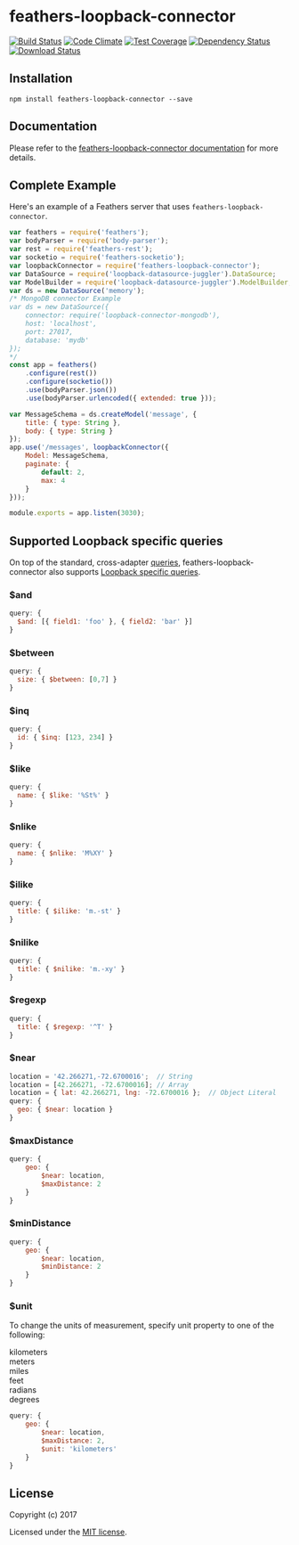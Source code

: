 # feathers-loopback-connector

[![Build Status](https://travis-ci.org/feathersjs/feathers-loopback-connector.png?branch=master)](https://travis-ci.org/feathersjs/feathers-loopback-connector)
[![Code Climate](https://codeclimate.com/github/feathersjs/feathers-loopback-connector/badges/gpa.svg)](https://codeclimate.com/github/feathersjs/feathers-loopback-connector)
[![Test Coverage](https://codeclimate.com/github/feathersjs/feathers-loopback-connector/badges/coverage.svg)](https://codeclimate.com/github/feathersjs/feathers-loopback-connector/coverage)
[![Dependency Status](https://img.shields.io/david/feathersjs/feathers-loopback-connector.svg?style=flat-square)](https://david-dm.org/feathersjs/feathers-loopback-connector)
[![Download Status](https://img.shields.io/npm/dm/feathers-loopback-connector.svg?style=flat-square)](https://www.npmjs.com/package/feathers-loopback-connector)

> 

## Installation

```
npm install feathers-loopback-connector --save
```

## Documentation

Please refer to the [feathers-loopback-connector documentation](http://docs.feathersjs.com/) for more details.

## Complete Example

Here's an example of a Feathers server that uses `feathers-loopback-connector`. 

```js
var feathers = require('feathers');
var bodyParser = require('body-parser');
var rest = require('feathers-rest');
var socketio = require('feathers-socketio');
var loopbackConnector = require('feathers-loopback-connector');
var DataSource = require('loopback-datasource-juggler').DataSource;
var ModelBuilder = require('loopback-datasource-juggler').ModelBuilder;
var ds = new DataSource('memory');
/* MongoDB connector Example
var ds = new DataSource({
    connector: require('loopback-connector-mongodb'),
    host: 'localhost',
    port: 27017,
    database: 'mydb'
});
*/
const app = feathers()
    .configure(rest())
    .configure(socketio())
    .use(bodyParser.json())
    .use(bodyParser.urlencoded({ extended: true }));

var MessageSchema = ds.createModel('message', {
    title: { type: String },
    body: { type: String }
});
app.use('/messages', loopbackConnector({
    Model: MessageSchema,
    paginate: {
        default: 2,
        max: 4
    }
}));

module.exports = app.listen(3030);
```

## Supported Loopback specific queries

On top of the standard, cross-adapter [queries](http://docs.feathersjs.com/databases/querying.html), feathers-loopback-connector also supports [Loopback specific queries](http://loopback.io/doc/en/lb3/Where-filter.html).

### $and

```js
query: {
  $and: [{ field1: 'foo' }, { field2: 'bar' }]
}
```
### $between

```js
query: {
  size: { $between: [0,7] }
}
```

### $inq

```js
query: {
  id: { $inq: [123, 234] }
}
```

### $like

```js
query: {
  name: { $like: '%St%' }
}
```

### $nlike

```js
query: {
  name: { $nlike: 'M%XY' }
}
```

### $ilike

```js
query: {
  title: { $ilike: 'm.-st' }
}
```

### $nilike

```js
query: {
  title: { $nilike: 'm.-xy' }
}
```

### $regexp

```js
query: {
  title: { $regexp: '^T' }
}
```

### $near

```js
location = '42.266271,-72.6700016';  // String
location = [42.266271, -72.6700016]; // Array
location = { lat: 42.266271, lng: -72.6700016 };  // Object Literal
query: {
  geo: { $near: location }
}
```

### $maxDistance

```js
query: {
    geo: {
        $near: location,
        $maxDistance: 2
    }
}
```

### $minDistance

```js
query: {
    geo: {
        $near: location,
        $minDistance: 2
    }
}
```

### $unit

To change the units of measurement, specify unit property to one of the following:

kilometers  
meters  
miles  
feet  
radians  
degrees  
```js
query: {
    geo: {
        $near: location,
        $maxDistance: 2,
        $unit: 'kilometers'
    }
}
```

## License

Copyright (c) 2017

Licensed under the [MIT license](LICENSE).
